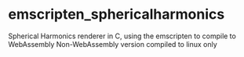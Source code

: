 # emscripten_sphericalharmonics

Spherical Harmonics renderer in C, using the emscripten to compile to WebAssembly
Non-WebAssembly version compiled to linux only
